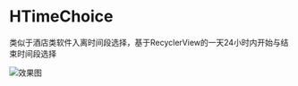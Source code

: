 # HTimeChoice
类似于酒店类软件入离时间段选择，基于RecyclerView的一天24小时内开始与结束时间段选择





![效果图](http://upload-images.jianshu.io/upload_images/7077845-479394a0da2de5e5.gif?imageMogr2/auto-orient/strip%7CimageView2/2/w/1080/q/50)
